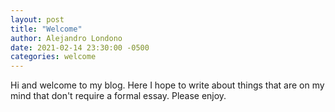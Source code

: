```yaml
---
layout: post
title: "Welcome"
author: Alejandro Londono
date: 2021-02-14 23:30:00 -0500
categories: welcome
---
```


Hi and welcome to my blog. Here I hope to write about things that are on my mind that don't require a formal essay. Please enjoy.